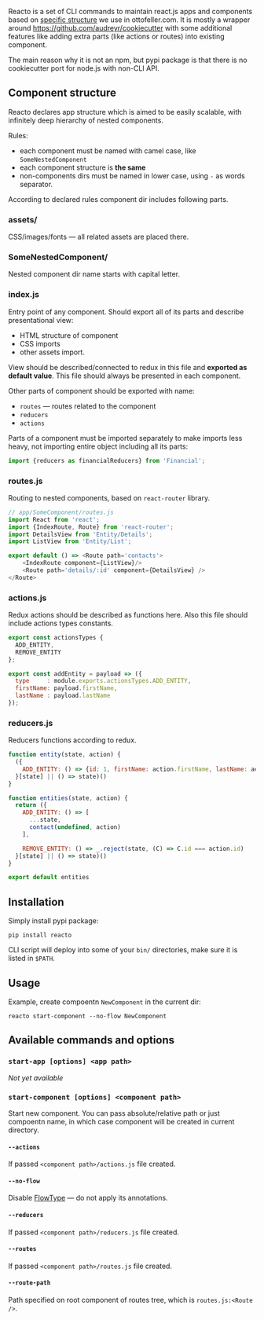 Reacto is a set of CLI commands to maintain react.js apps and components based on [specific structure](#component-structure) we use in ottofeller.com. It is mostly a wrapper around https://github.com/audreyr/cookiecutter with some additional features like adding extra parts (like actions or routes) into existing component.

The main reason why it is not an npm, but pypi package is that there is no cookiecutter port for node.js with non-CLI API.

## Component structure
Reacto declares app structure which is aimed to be easily scalable, with infinitely deep hierarchy of nested components.

Rules:
* each component must be named with camel case, like `SomeNestedComponent`
* each component structure is **the same**
* non-components dirs must be named in lower case, using `-` as words separator.

According to declared rules component dir includes following parts.

### assets/
CSS/images/fonts — all related assets are placed there.

### SomeNestedComponent/
Nested component dir name starts with capital letter.

### index.js
Entry point of any component. Should export all of its parts and describe presentational view:
* HTML structure of component
* CSS imports
* other assets import.

View should be described/connected to redux in this file and **exported as default value**. This file should always be presented in each component.

Other parts of component should be exported with name:
* `routes` — routes related to the component
* `reducers`
* `actions`

Parts of a component must be imported separately to make imports less heavy, not importing entire object including all its parts:

```javascript
import {reducers as financialReducers} from 'Financial';
```

### routes.js
Routing to nested components, based on `react-router` library.

```javascript
// app/SomeComponent/routes.js
import React from 'react';
import {IndexRoute, Route} from 'react-router';
import DetailsView from 'Entity/Details';
import ListView from 'Entity/List';

export default () => <Route path='contacts'>
	<IndexRoute component={ListView}/>
	<Route path='details/:id' component={DetailsView} />
</Route>
```

### actions.js
Redux actions should be described as functions here. Also this file should include actions types constants.

```javascript
export const actionsTypes {
  ADD_ENTITY,
  REMOVE_ENTITY
};

export const addEntity = payload => ({
  type     : module.exports.actionsTypes.ADD_ENTITY,
  firstName: payload.firstName,
  lastName : payload.lastName
});
```

### reducers.js
Reducers functions according to redux.

```javascript
function entity(state, action) {
  ({
    ADD_ENTITY: () => {id: 1, firstName: action.firstName, lastName: action.lastName}
  }[state] || () => state)()
}

function entities(state, action) {
  return ({
    ADD_ENTITY: () => [
      ...state,
      contact(undefined, action)
    ],

    REMOVE_ENTITY: () => _.reject(state, (C) => C.id === action.id)
  }[state] || () => state)()
}

export default entities
```

## Installation
Simply install pypi package:
```shell
pip install reacto
```

CLI script will deploy into some of your `bin/` directories, make sure it is listed in `$PATH`.

## Usage
Example, create compoentn `NewComponent` in the current dir:

```shell
reacto start-component --no-flow NewComponent
```

## Available commands and options

### `start-app [options] <app path>`
*Not yet available*

### `start-component [options] <component path>`
Start new component. You can pass absolute/relative path or just compoentn name, in which case component will be created in current directory.

#### `--actions`
If passed `<component path>/actions.js` file created.

#### `--no-flow`
Disable [FlowType](https://flowtype.org/) — do not apply its annotations.

#### `--reducers`
If passed `<component path>/reducers.js` file created.

#### `--routes`
If passed `<component path>/routes.js` file created.

#### `--route-path`
Path specified on root component of routes tree, which is `routes.js:<Route />`.
